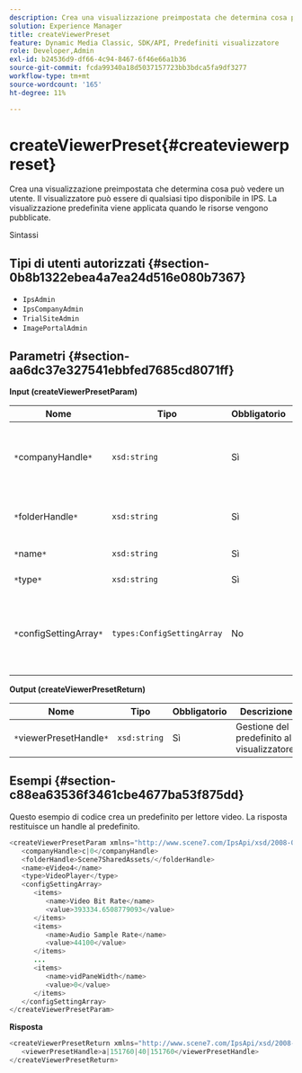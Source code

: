 ```yaml
---
description: Crea una visualizzazione preimpostata che determina cosa può vedere un utente. Il visualizzatore può essere di qualsiasi tipo disponibile in IPS. La visualizzazione predefinita viene applicata quando le risorse vengono pubblicate.
solution: Experience Manager
title: createViewerPreset
feature: Dynamic Media Classic, SDK/API, Predefiniti visualizzatore
role: Developer,Admin
exl-id: b24536d9-df66-4c94-8467-6f46e66a1b36
source-git-commit: fcda99340a18d5037157723bb3bdca5fa9df3277
workflow-type: tm+mt
source-wordcount: '165'
ht-degree: 11%

---
```


# createViewerPreset{#createviewerpreset}

Crea una visualizzazione preimpostata che determina cosa può vedere un utente. Il visualizzatore può essere di qualsiasi tipo disponibile in IPS. La visualizzazione predefinita viene applicata quando le risorse vengono pubblicate.

Sintassi

## Tipi di utenti autorizzati {#section-0b8b1322ebea4a7ea24d516e080b7367}

* `IpsAdmin`
* `IpsCompanyAdmin`
* `TrialSiteAdmin`
* `ImagePortalAdmin`

## Parametri {#section-aa6dc37e327541ebbfed7685cd8071ff}

**Input (createViewerPresetParam)**

| Nome | Tipo | Obbligatorio | Descrizione |
|---|---|---|---|
| `*`companyHandle`*` | `xsd:string` | Sì | Il handle della società che contiene i predefiniti e le risorse per visualizzatori. |
| `*`folderHandle`*` | `xsd:string` | Sì | L’handle della cartella contenente le risorse. |
| `*`name`*` | `xsd:string` | Sì | Nome del visualizzatore. |
| `*`type`*` | `xsd:string` | Sì | Tipo visualizzatore. |
| `*`configSettingArray`*` | `types:ConfigSettingArray` | No | Matrice che contiene nomi, valori e handle di immagini a cui si applicano i predefiniti. |

**Output (createViewerPresetReturn)**

| Nome | Tipo | Obbligatorio | Descrizione |
|---|---|---|---|
| `*`viewerPresetHandle`*` | `xsd:string` | Sì | Gestione del predefinito al visualizzatore. |

## Esempi {#section-c88ea63536f3461cbe4677ba53f875dd}

Questo esempio di codice crea un predefinito per lettore video. La risposta restituisce un handle al predefinito.

```java
<createViewerPresetParam xmlns="http://www.scene7.com/IpsApi/xsd/2008-01-15">
   <companyHandle>c|0</companyHandle>
   <folderHandle>Scene7SharedAssets/</folderHandle>
   <name>eVideo4</name>
   <type>VideoPlayer</type>
   <configSettingArray>
      <items>
         <name>Video Bit Rate</name>
         <value>393334.6508779093</value>
      </items>
      <items>
         <name>Audio Sample Rate</name>
         <value>44100</value>
      </items>
      ...
      <items>
         <name>vidPaneWidth</name>
         <value>0</value>
      </items>
   </configSettingArray>
</createViewerPresetParam>
```

**Risposta**

```java
<createViewerPresetReturn xmlns="http://www.scene7.com/IpsApi/xsd/2008-01-15">
   <viewerPresetHandle>a|151760|40|151760</viewerPresetHandle>
</createViewerPresetReturn>
```
